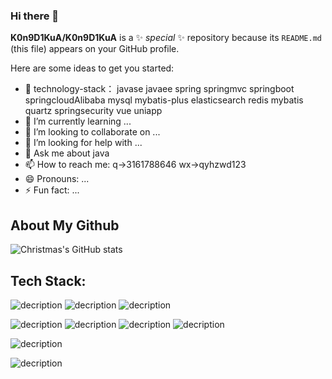 ### Hi there 👋


**K0n9D1KuA/K0n9D1KuA** is a ✨ _special_ ✨ repository because its `README.md` (this file) appears on your GitHub profile.

Here are some ideas to get you started:

- 🔭 technology-stack： javase javaee spring 
                        springmvc springboot
                        springcloudAlibaba 
                        mysql mybatis-plus
                        elasticsearch 
                        redis mybatis
                        quartz springsecurity
                        vue uniapp 
- 🌱 I’m currently learning ...
- 👯 I’m looking to collaborate on ...
- 🤔 I’m looking for help with ...
- 💬 Ask me about java
- 📫 How to reach me: q->3161788646 wx->qyhzwd123
- 😄 Pronouns: ...
- ⚡ Fun fact: ...

## About My Github
![Christmas's GitHub stats](https://github-readme-stats.vercel.app/api?username=K0n9D1KuA&show_icons=true&theme=light)

## Tech Stack:
![decription](https://img.shields.io/badge/HTML5-E34F26?style=for-the-badge&logo=html5&logoColor=white)
![decription](https://img.shields.io/badge/CSS3-1572B6?style=for-the-badge&logo=css3&logoColor=white)
![decription](https://img.shields.io/badge/JavaScript-F7DF1E?style=for-the-badge&logo=javascript&logoColor=black)

![decription](https://img.shields.io/badge/Java-ED8B00?style=for-the-badge&logo=java&logoColor=white)
![decription](https://img.shields.io/badge/Spring-6DB33F?style=for-the-badge&logo=spring&logoColor=white)
![decription](https://img.shields.io/badge/MySQL-005C84?style=for-the-badge&logo=mysql&logoColor=white)
![decription](https://img.shields.io/badge/redis-%23DD0031.svg?&style=for-the-badge&logo=redis&logoColor=white)

![decription](https://img.shields.io/badge/IntelliJ_IDEA-000000.svg?style=for-the-badge&logo=intellij-idea&logoColor=white)

![decription](https://img.shields.io/badge/GIT-E44C30?style=for-the-badge&logo=git&logoColor=white)

